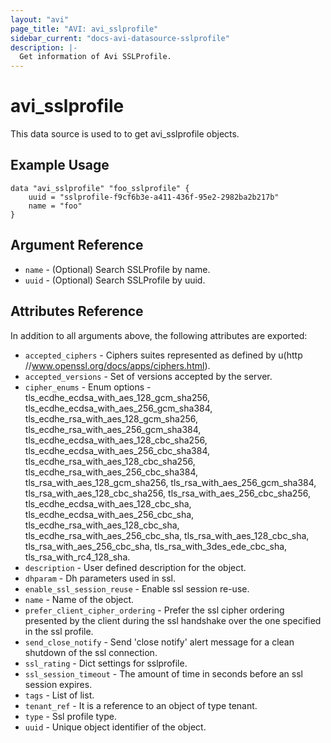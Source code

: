 ```yaml
---
layout: "avi"
page_title: "AVI: avi_sslprofile"
sidebar_current: "docs-avi-datasource-sslprofile"
description: |-
  Get information of Avi SSLProfile.
---
```


# avi_sslprofile

This data source is used to to get avi_sslprofile objects.

## Example Usage

```hcl
data "avi_sslprofile" "foo_sslprofile" {
    uuid = "sslprofile-f9cf6b3e-a411-436f-95e2-2982ba2b217b"
    name = "foo"
}
```

## Argument Reference

* `name` - (Optional) Search SSLProfile by name.
* `uuid` - (Optional) Search SSLProfile by uuid.

## Attributes Reference

In addition to all arguments above, the following attributes are exported:

* `accepted_ciphers` - Ciphers suites represented as defined by u(http //www.openssl.org/docs/apps/ciphers.html).
* `accepted_versions` - Set of versions accepted by the server.
* `cipher_enums` - Enum options - tls_ecdhe_ecdsa_with_aes_128_gcm_sha256, tls_ecdhe_ecdsa_with_aes_256_gcm_sha384, tls_ecdhe_rsa_with_aes_128_gcm_sha256, tls_ecdhe_rsa_with_aes_256_gcm_sha384, tls_ecdhe_ecdsa_with_aes_128_cbc_sha256, tls_ecdhe_ecdsa_with_aes_256_cbc_sha384, tls_ecdhe_rsa_with_aes_128_cbc_sha256, tls_ecdhe_rsa_with_aes_256_cbc_sha384, tls_rsa_with_aes_128_gcm_sha256, tls_rsa_with_aes_256_gcm_sha384, tls_rsa_with_aes_128_cbc_sha256, tls_rsa_with_aes_256_cbc_sha256, tls_ecdhe_ecdsa_with_aes_128_cbc_sha, tls_ecdhe_ecdsa_with_aes_256_cbc_sha, tls_ecdhe_rsa_with_aes_128_cbc_sha, tls_ecdhe_rsa_with_aes_256_cbc_sha, tls_rsa_with_aes_128_cbc_sha, tls_rsa_with_aes_256_cbc_sha, tls_rsa_with_3des_ede_cbc_sha, tls_rsa_with_rc4_128_sha.
* `description` - User defined description for the object.
* `dhparam` - Dh parameters used in ssl.
* `enable_ssl_session_reuse` - Enable ssl session re-use.
* `name` - Name of the object.
* `prefer_client_cipher_ordering` - Prefer the ssl cipher ordering presented by the client during the ssl handshake over the one specified in the ssl profile.
* `send_close_notify` - Send 'close notify' alert message for a clean shutdown of the ssl connection.
* `ssl_rating` - Dict settings for sslprofile.
* `ssl_session_timeout` - The amount of time in seconds before an ssl session expires.
* `tags` - List of list.
* `tenant_ref` - It is a reference to an object of type tenant.
* `type` - Ssl profile type.
* `uuid` - Unique object identifier of the object.

